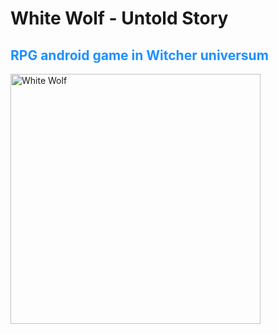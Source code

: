 <h1>White Wolf - Untold Story</h1>
<h2 style="color:dodgerblue;">RPG android game in Witcher universum</h2>
<p></p>
<a href="https://play.google.com/store/apps/details?id=com.rpg.white_wolf"><img src="http://marcinkrupinski.pl/wiedzmin/menu_new2.jpg" width="400" alt="White Wolf"></a>
